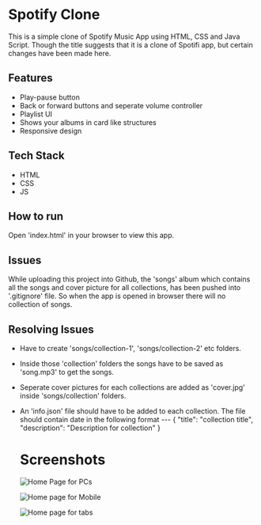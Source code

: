 # Spotify Clone
This is a simple clone of Spotify Music App using HTML, CSS and Java Script. Though the title suggests that it is a clone of Spotifi app, but certain changes have been made here.

## Features
- Play-pause button
- Back or forward buttons and seperate volume controller
- Playlist UI
- Shows your albums in card like structures
- Responsive design
## Tech Stack
- HTML
- CSS
- JS
## How to run
Open 'index.html' in your browser to view this app.
## Issues
While uploading this project into Github, the 'songs' album which contains all the songs and cover picture for all collections, has been pushed into '.gitignore' file. 
So when the app is opened in browser there will no collection of songs. 
## Resolving Issues
- Have to create 'songs/collection-1', 'songs/collection-2' etc folders.
- Inside those 'collection' folders the songs have to be saved as 'song.mp3' to get the songs.
- Seperate cover pictures for each collections are added as 'cover.jpg' inside 'songs/collection' folders.
- An 'info.json' file should have to be added to each collection. The file should contain date in the following format ---
  {
  "title": "collection title",
  "description": "Description for collection"
  }
  # Screenshots
  ![Home Page for PCs](https://github.com/naskar-akash/Spotify_Clone/issues/1#issue-3221779166)
  
  ![Home page for Mobile](https://github.com/naskar-akash/Spotify_Clone/issues/1#issuecomment-3060877839)
  
  ![Home page for tabs](https://github.com/naskar-akash/Spotify_Clone/issues/1#issuecomment-3060889890)

